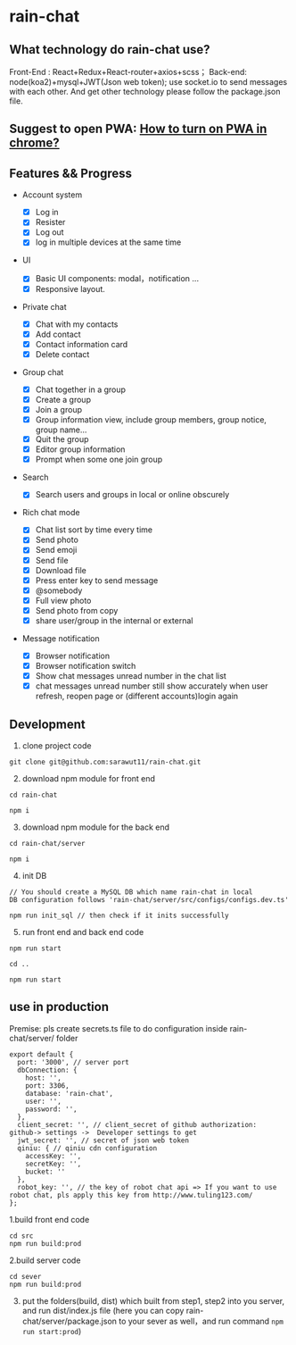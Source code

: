# rain-chat

## What technology do rain-chat use?

Front-End : React+Redux+React-router+axios+scss；
Back-end: node(koa2)+mysql+JWT(Json web token);
use socket.io to send messages with each other.
And get other technology please follow the package.json file.

## Suggest to open PWA: [How to turn on PWA in chrome?](https://github.com/aermin/blog/issues/63)

## Features && Progress

- Account system

  - [x] Log in
  - [x] Resister
  - [x] Log out
  - [x] log in multiple devices at the same time

- UI
    - [x] Basic UI components: modal，notification ...
    - [x] Responsive layout.

- Private chat

  - [x] Chat with my contacts
  - [x] Add contact
  - [x] Contact information card
  - [x] Delete contact

- Group chat

  - [x] Chat together in a group
  - [x] Create a group
  - [x] Join a group
  - [x] Group information view, include group members, group notice, group name...
  - [x] Quit the group
  - [x] Editor group information
  - [x] Prompt when some one join group

- Search

  - [x] Search users and groups in local or online obscurely

- Rich chat mode

  - [x] Chat list sort by time every time
  - [x] Send photo
  - [x] Send emoji
  - [x] Send file
  - [x] Download file
  - [x] Press enter key to send message
  - [x] @somebody
  - [x] Full view photo
  - [x] Send photo from copy
  - [x] share user/group in the internal or external

- Message notification

  - [x] Browser notification
  - [x] Browser notification switch
  - [x] Show chat messages unread number in the chat list
  - [x] chat messages unread number still show accurately when user refresh, reopen page or (different accounts)login again

## Development

1. clone project code
```
git clone git@github.com:sarawut11/rain-chat.git
```

2. download npm module for front end

```
cd rain-chat
```

```
npm i
```

3. download npm module for the back end
```
cd rain-chat/server
```

```
npm i
```

4. init DB
```
// You should create a MySQL DB which name rain-chat in local
DB configuration follows 'rain-chat/server/src/configs/configs.dev.ts'

npm run init_sql // then check if it inits successfully
```

5. run front end and back end code
```
npm run start
```

```
cd ..
```

```
npm run start
```

## use in production

Premise: pls create secrets.ts file to do configuration inside rain-chat/server/ folder

```
export default {
  port: '3000', // server port
  dbConnection: {
    host: '',
    port: 3306,
    database: 'rain-chat',
    user: '',
    password: '',
  },
  client_secret: '', // client_secret of github authorization:  github-> settings ->  Developer settings to get
  jwt_secret: '', // secret of json web token
  qiniu: { // qiniu cdn configuration
    accessKey: '',
    secretKey: '',
    bucket: ''
  },
  robot_key: '', // the key of robot chat api => If you want to use robot chat, pls apply this key from http://www.tuling123.com/
};
```

1.build front end code

```
cd src
npm run build:prod
```

2.build server code

```
cd sever
npm run build:prod
```

3. put the folders(build, dist) which built from step1, step2 into you server, and run dist/index.js file
(here you can copy rain-chat/server/package.json to your sever as well，and run command `npm run start:prod`)